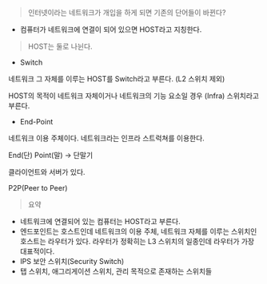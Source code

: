 > 인터넷이라는 네트워크가 개입을 하게 되면 기존의 단어들이 바뀐다?

- 컴퓨터가 네트워크에 연결이 되어 있으면 HOST라고 지칭한다.

> HOST는 둘로 나뉜다.

- Switch

네트워크 그 자체를 이루는 HOST를 Switch라고 부른다. (L2 스위치 제외)

HOST의 목적이 네트워크 자체이거나 네트워크의 기능 요소일 경우 (Infra) 스위치라고 부른다.

- End-Point

네트워크 이용 주체이다. 네트워크라는 인프라 스트럭쳐를 이용한다.

End(단) Point(말) -> 단말기

클라이언트와 서버가 있다.

P2P(Peer to Peer)

> 요약

- 네트워크에 연결되어 있는 컴퓨터는 HOST라고 부른다.
- 엔드포인트는 호스트인데 네트워크의 이용 주체, 네트워크 자체를 이루는 스위치인 호스트는 라우터가 있다. 라우터가 정확히는 L3 스위치의 일종인데 라우터가 가장 대표적이다.
- IPS 보안 스위치(Security Switch)
- 탭 스위치, 애그리게이션 스위치, 관리 목적으로 존재하는 스위치들